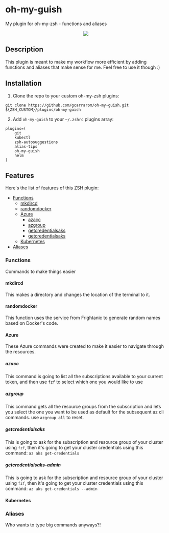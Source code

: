 # oh-my-guish <!-- omit in toc -->

My plugin for oh-my-zsh - functions and aliases


<p align="center">
  <img src="https://github.com/gcarrarom/oh-my-guish/blob/master/render1574821975946.gif">
</p>

## Description <!-- omit in toc -->

This plugin is meant to make my workflow more efficient by adding functions and aliases that make sense for me.
Feel free to use it though :)

## Installation <!-- omit in toc -->

1. Clone the repo to your custom oh-my-zsh plugins:

```git clone https://github.com/gcarrarom/oh-my-guish.git ${ZSH_CUSTOM}/plugins/oh-my-guish``` 

2. Add `oh-my-guish` to your `~/.zshrc` plugins array:
```
plugins=(
    git
    kubectl
    zsh-autosuggestions
    alias-tips
    oh-my-guish
    helm
)
```

## Features <!-- omit in toc -->

Here's the list of features of this ZSH plugin:

- [Functions](#functions)
  - [mkdircd](#mkdircd)
  - [randomdocker](#randomdocker)
  - [Azure](#azure)
    - [azacc](#azacc)
    - [azgroup](#azgroup)
    - [getcredentialsaks](#getcredentialsaks)
    - [getcredentialsaks](#getcredentialsaks-admin)
  - [Kubernetes](#kubernetes)
- [Aliases](#aliases)

### Functions

Commands to make things easier

#### mkdircd
This makes a directory and changes the location of the terminal to it.
#### randomdocker
This function uses the service from Frightanic to generate random names based on Docker's code.
#### Azure
These Azure commands were created to make it easier to navigate through the resources.
##### azacc
This command is going to list all the subscriptions available to your current token, and then use `fzf` to select which one you would like to use
##### azgroup
This command gets all the resource groups from the subscription and lets you select the one you want to be used as default for the subsequent az cli commands. 
use `azgroup all` to reset.
##### getcredentialsaks
This is going to ask for the subscription and resource group of your cluster using `fzf`, then it's going to get your cluster credentials using this command: `az aks get-credentials`

##### getcredentialsaks-admin
This is going to ask for the subscription and resource group of your cluster using `fzf`, then it's going to get your cluster credentials using this command: `az aks get-credentials --admin`


#### Kubernetes


### Aliases

Who wants to type big commands anyways?!
